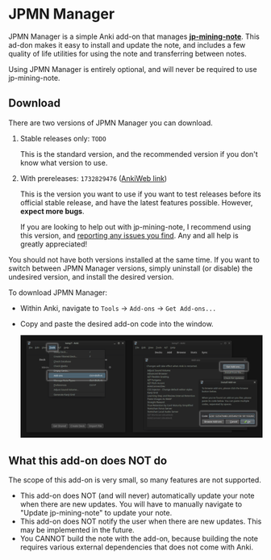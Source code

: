 # JPMN Manager

JPMN Manager is a simple Anki add-on that manages
[**jp-mining-note**](https://github.com/Aquafina-water-bottle/jp-mining-note/).
This ad-don makes it easy to install and update the note,
and includes a few quality of life utilities for using the note
and transferring between notes.

Using JPMN Manager is entirely optional, and will never be required
to use jp-mining-note.


## Download

There are two versions of JPMN Manager you can download.

1. Stable releases only: `TODO`

    This is the standard version, and the recommended version if you don't know what version to use.

1. With prereleases: `1732829476` ([AnkiWeb link](https://ankiweb.net/shared/info/1732829476))

    This is the version you want to use if you want to test releases before its
    official stable release, and have the latest features possible.
    However, **expect more bugs**.

    If you are looking to help out with jp-mining-note,
    I recommend using this version, and
    [reporting any issues you find](https://aquafina-water-bottle.github.io/jp-mining-note/faq/#contact-info).
    Any and all help is greatly appreciated!


You should not have both versions installed at the same time.
If you want to switch between JPMN Manager versions, simply uninstall (or disable) the
undesired version, and install the desired version.


To download JPMN Manager:

* Within Anki, navigate to `Tools` →  `Add-ons` →  `Get Add-ons...`
* Copy and paste the desired add-on code into the window.

    ![image](./img/addons_install.png)



## What this add-on does NOT do
The scope of this add-on is very small, so many features are not supported.

* This add-on does NOT (and will never) automatically update your note when there are new updates.
    You will have to manually navigate to "Update jp-mining-note" to update your note.
* This add-on does NOT notify the user when there are new updates. This may be implemented in the future.
* You CANNOT build the note with the add-on, because
    building the note requires various external dependencies that does not come
    with Anki.
